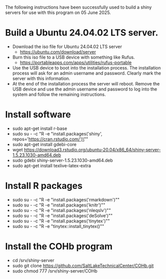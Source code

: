 The following instructions have been successfully used to build a shiny servers for use with this program on 05 June 2025.

# Build a Ubuntu 24.04.02 LTS server.
- Download the iso file for Ubuntu 24.04.02 LTS server
	- https://ubuntu.com/download/server
- Burn this iso file to a USB device with something like Rufus.
	- https://portableapps.com/apps/utilities/rufus-portable
- Use the USB device to boot into the installation process. The installation process will ask for an admin username and password.  Clearly mark the server with this information.
- At the end of the installation process the server will reboot. Remove the USB device and use the admin username and password to log into the system and follow the remaining instructions.

# Install software
- sudo apt-get install r-base
- sudo su - -c "R -e \"install.packages('shiny', repos='https://cran.rstudio.com/')\""
- sudo apt-get install gdebi-core
- wget https://download3.rstudio.org/ubuntu-20.04/x86_64/shiny-server-1.5.23.1030-amd64.deb
- sudo gdebi shiny-server-1.5.23.1030-amd64.deb
- sudo apt-get install texlive-latex-extra

# Install R packages
- sudo su - -c "R -e \"install.packages('rmarkdown')\""
- sudo su - -c "R -e \"install.packages('knitr')\""
- sudo su - -c "R -e \"install.packages('nleqslv')\""
- sudo su - -c "R -e \"install.packages('deSolve')\""
- sudo su - -c "R -e \"install.packages('tinytex')\""
- sudo su - -c "R -e \"tinytex::install_tinytex()\""

# Install the COHb program
- cd /srv/shiny-server
- sudo git clone https://github.com/SaltLakeTechnicalCenter/COHb.git
- sudo chmod 777 /srv/shiny-server/COHb